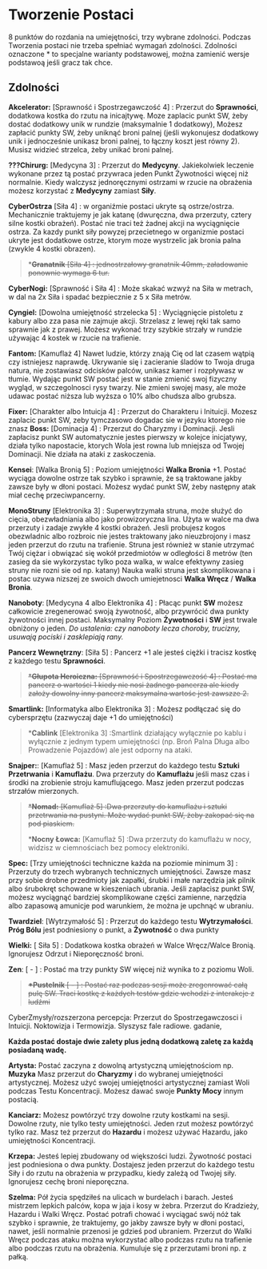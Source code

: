 
<h1>Tworzenie Postaci</h1>

8 punktów do rozdania na umiejętności, trzy wybrane zdolności. Podczas Tworzenia postaci nie trzeba spełniać wymagań zdolności. Zdolności oznaczone * to specjalne warianty podstawowej, można zamienić wersje podstawoą jeśli gracz tak chce.

<h2>Zdolności</h2>

**Akcelerator:** [Sprawność i Spostrzegawczość 4] : Przerzut do **Sprawności**, dodatkowa kostka do rzutu na inicajtywę. Moze zaplacic punkt SW, żeby dostać dodatkowy unik w rundzie (maksymalnie 1 dodatkowy), Możesz zapłacić punkty SW, żeby uniknąć broni palnej (jeśli wykonujesz dodatkowy unik i jednocześnie unikasz broni palnej, to łączny koszt jest równy 2). Musisz widzieć strzelca, żeby unikać broni palnej.

**???Chirurg:** [Medycyna 3] : Przerzut do **Medycyny**. Jakiekolwiek leczenie wykonane przez tą postać przywraca jeden Punkt Żywotności więcej niż normalnie. Kiedy walczysz jednoręcznymi ostrzami w rzucie na obrażenia możesz korzystać z **Medycyny** zamiast **Siły**.

**CyberOstrza** [Siła 4] : w organiźmie postaci ukryte są ostrze/ostrza. Mechanicznie traktujemy je jak katanę (dwuręczna, dwa przerzuty, cztery silne kostki obrażeń). Postać nie traci też żadnej akcji na wyciągnięcie ostrza. Za kazdy punkt siły powyzej przecietnego w organizmie postaci ukryte jest dodatkowe ostrze, ktorym moze wystrzelic jak bronia palna (zwykle 4 kostki obrazen).
>
>*~~**Granatnik** [Siła 4] : jednostrzałowy granatnik 40mm, załadowanie ponownie wymaga 6 tur.~~
>

**CyberNogi:** [Sprawność i Siła 4] : Może skakać wzwyż na Siła w metrach, w dal na 2x Siła i spadać bezpiecznie z 5 x Siła metrów.

 **Cyngiel:** [Dowolna umiejętność strzelecka 5] : Wyciągnięcie pistoletu z kabury albo zza pasa nie zajmuje akcji. Strzelasz z lewej ręki tak samo sprawnie jak z prawej. Możesz wykonać trzy szybkie strzały w rundzie używając 4 kostek w rzucie na trafienie.

**Fantom:** [Kamuflaż 4] Nawet ludzie, którzy znają Cię od lat czasem wątpią czy istniejesz naprawdę. Ukrywanie się i zacieranie śladów to Twoja druga natura, nie zostawiasz odcisków palców, unikasz kamer i rozpływasz w tłumie. Wydając punkt SW postać jest w stanie zmienić swoj fizyczny wygląd, w szczegolnosci rysy twarzy. Nie zmieni swojej masy, ale może udawac postać niższa lub wyższa o 10% albo chudsza albo grubsza.

**Fixer:** [Charakter albo Intuicja 4] : Przerzut do Charakteru i Inituicji. Mozesz zaplacic punkt SW, zeby tymczasowo dogadac sie w jezyku ktorego nie znasz
**Boss:** [Dominacja 4] : Przerzut do Charyzmy i Dominacji. Jesli zapłacisz punkt SW automatycznie jestes pierwszy w kolejce inicjatywy, działa tylko napostacie, ktorych Wola jest rowna lub mniejsza od Twojej Dominacji. Nie działa na ataki z zaskoczenia.
 
**Kensei**: [Walka Bronią 5] : Poziom umiejętności **Walka Bronia** +1. Postać wyciąga dowolne ostrze tak szybko i sprawnie, że są traktowane jakby zawsze były w dłoni postaci. Możesz wydać punkt SW, żeby następny atak miał cechę przeciwpancerny.

**MonoStruny** [Elektronika 3] : Superwytrzymała struna, może służyć do cięcia, obezwładniania albo jako prowizoryczna lina. Użyta w walce ma dwa przerzuty i zadaje zwykłe 4 kostki obrażeń. Jesli probujesz kogos obezwladnic albo rozbroic nie jestes traktowany jako nieuzbrojony i masz jeden przerzut do rzutu na trafienie. Struna jest również w stanie utrzymać Twój ciężar i obwiązać się wokół przedmiotów w odległości 8 metrów (ten zasieg da sie wykorzystac tylko poza walka, w walce efektywny zasieg struny nie rozni sie od np. katany) Nauka walki struna jest skomplikowana i postac uzywa nizszej ze swoich dwoch umiejetnosci **Walka Wręcz** / **Walka Bronia**.

**Nanoboty**: [Medycyna 4 albo Elektronika 4] : Płacąc punkt **SW** możesz całkowicie zregenerować swoją żywotność, albo przywrócić dwa punkty żywotności innej postaci. Maksymalny Poziom **Żywotności** i **SW** jest trwale obniżony o jeden.
*Do ustalenia: czy nanoboty lecza choroby, trucizny, usuwają pociski i zasklepiają rany.*

**Pancerz Wewnętrzny**: [Siła 5] : Pancerz +1 ale jesteś ciężki i tracisz kostkę z każdego testu **Sprawności**. 
>~~***Głupota Heroiczna:** [Sprawność i Spostrzegawczość 4] : Postać ma pancerz o wartości 1 kiedy nie nosi żadnego pancerza ale kiedy założy dowolny inny pancerz maksymalna wartośc jest zawszze 2.~~

**Smartlink:** [Informatyka albo Elektronika 3] : Możesz podłączać się do cybersprzętu (zazwyczaj daje +1 do umiejętności)
>***Cablink** [Elektronika 3] :Smartlink działający wyłącznie po kablu i wyłącznie z jednym typem umiejętności (np. Broń Palna Długa albo Prowadzenie Pojazdów) ale jest odporny na ataki.

**Snajper:**: [Kamuflaż 5] : Masz jeden przerzut do każdego testu **Sztuki Przetrwania** i **Kamuflażu**. Dwa przerzuty do **Kamuflażu** jeśli masz czas i środki na zrobienie stroju kamuflującego. Masz jeden przerzut podczas strzałów mierzonych.
>~~***Nomad:**  [Kamuflaż 5] :Dwa przerzuty do kamuflażu i sztuki przetrwania na pustyni. Może wydać punkt SW, żeby zakopać się na pod piaskiem.~~
>
>***Nocny Łowca:**  [Kamuflaż 5] :Dwa przerzuty do kamuflażu w nocy, widzisz w ciemnościach bez pomocy elektroniki.
>
**Spec:** [Trzy umiejętności techniczne każda na poziomie minimum 3] : Przerzuty do trzech wybranych technicznych umiejętności. Zawsze masz przy sobie drobne przedmioty jak zapałki, śrubki i małe narzędzia jak pilnik albo śrubokręt schowane w kieszeniach ubrania. Jeśli zapłacisz punkt SW, możesz wyciągnąć bardziej skomplikowane części zamienne, narzędzia albo zapasową amunicje pod warunkiem, że można je upchnąć w ubraniu.

**Twardziel**: [Wytrzymałość 5] : Przerzut do każdego testu **Wytrzymałości**. **Próg Bólu** jest podniesiony o punkt, a **Żywotność** o dwa punkty

**Wielki:** [ Siła 5] : Dodatkowa kostka obrażeń w Walce Wręcz/Walce Bronią. Ignorujesz Odrzut i Nieporęczność broni. 

**Zen**: [ - ] : Postać ma trzy punkty SW więcej niż wynika to z poziomu Woli.
>
>~~**\*Pustelnik** [ - ] : Postać raz podczas sesji może zregenrować całą pulę SW. Traci kostkę z każdych testów gdzie wchodzi z interakcje z ludźmi~~






CyberZmysły/rozszerzona percepcja: Przerzut do Spostrzegawczosci i Intuicji. Noktowizja i Termowizja. Slyszysz fale radiowe. gadanie,




**Każda postać dostaje dwie zalety plus jedną dodatkową zaletę za każdą posiadaną wadę.**

**Artysta:** Postać zaczyna z dowolną artystyczną umiejętnościom np. **Muzyka** Masz przerzut do **Charyzmy** i do wybranej umiejętności artystycznej. Możesz użyć swojej umiejętności artystycznej zamiast Woli podczas Testu Koncentracji. Możesz dawać swoje **Punkty Mocy** innym postacią.


**Kanciarz:** Możesz powtórzyć trzy dowolne rzuty kostkami na sesji. Dowolne rzuty, nie tylko testy umiejętności. Jeden rzut możesz powtórzyć tylko raz. Masz też przerzut do **Hazardu** i możesz używać Hazardu, jako umiejętności Koncentracji.

**Krzepa:** Jesteś lepiej zbudowany od większości ludzi. Żywotność postaci jest podniesiona o dwa punkty. Dostajesz jeden przerzut do każdego testu Siły i do rzutu na obrażenia w przypadku, kiedy zależą od Twojej siły. Ignorujesz cechę broni nieporęczna.



**Szelma:** Pół życia spędziłeś na ulicach w burdelach i barach. Jesteś mistrzem lepkich palców, kopa w jaja i kosy w żebra. Przerzut do Kradzieży, Hazardu i Walki Wręcz. Postać potrafi chować i wyciągać swój nóż tak szybko i sprawnie, że traktujemy, go jakby zawsze były w dłoni postaci, nawet, jeśli normalnie przenosi je gdzieś pod ubraniem.
Przerzut do Walki Wręcz podczas ataku można wykorzystać albo podczas rzutu na trafienie albo podczas rzutu na obrażenia. Kumuluje się z przerzutami broni np. z pałką.

